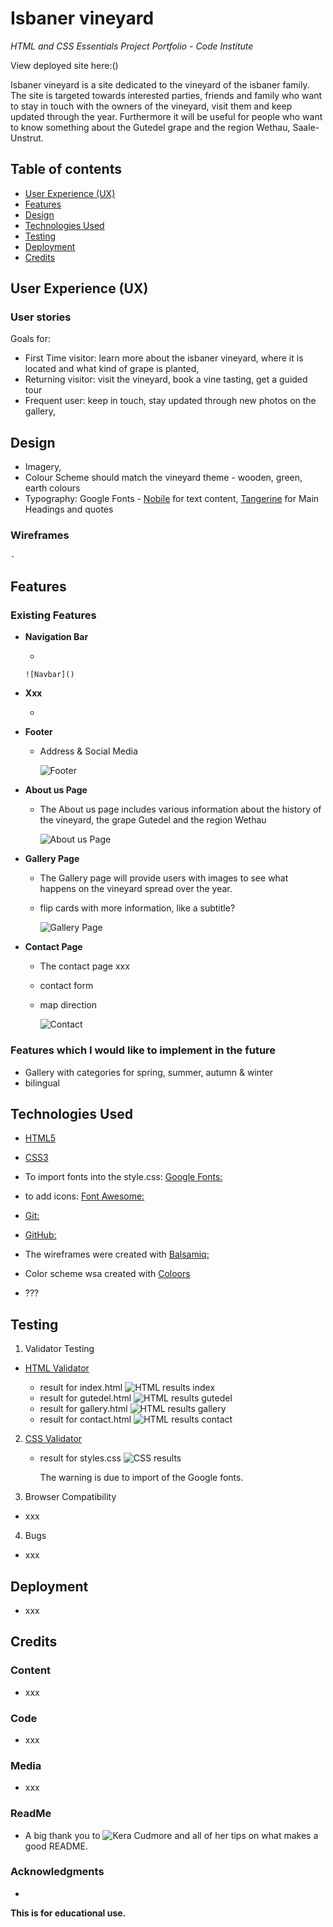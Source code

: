 # Isbaner vineyard
_HTML and CSS Essentials Project Portfolio - Code Institute_

View deployed site here:()

Isbaner vineyard is a site dedicated to the vineyard of the isbaner family. The site is targeted towards interested parties, friends and family who want to stay in touch with the owners of the vineyard, visit them and keep updated through the year. Furthermore it will be useful for people who want to know something about the Gutedel grape and the region Wethau, Saale-Unstrut.  

## Table of contents
* [User Experience (UX)](#user-experience) 
* [Features](#features)
* [Design](#design)
* [Technologies Used](#technologies-used)
* [Testing](#testing)
* [Deployment](#deployment)
* [Credits](#credits)

## User Experience (UX)

### User stories
Goals for:
 
  - First Time visitor: learn more about the isbaner vineyard, where it is located and what kind of grape is planted, 
  - Returning visitor: visit the vineyard, book a vine tasting, get a guided tour
  - Frequent user: keep in touch, stay updated through new photos on the gallery,


## Design

-   Imagery,
-   Colour Scheme should match the vineyard theme - wooden, green, earth colours
-   Typography: Google Fonts - [Nobile](https://fonts.google.com/specimen/Nobile?query=nobile) for text content, [Tangerine](https://fonts.google.com/specimen/Tangerine?query=tangerine) for Main Headings and quotes
   


### Wireframes

    -   
     

## Features

### Existing Features

- __Navigation Bar__

    - 

      ![Navbar]()
    

- __Xxx__

    - 

- __Footer__

    - Address & Social Media

      ![Footer]()

- __About us Page__

    - The About us page includes various information about the history of the vineyard, the grape Gutedel and the region Wethau

       ![About us Page]()

- __Gallery Page__

    - The Gallery page will provide users with images to see what happens on the vineyard spread over the year.
    - flip cards with more information, like a subtitle?

       ![Gallery Page]()

- __Contact Page__

   - The contact page xxx
   - contact form
   - map direction 

      ![Contact]()

### Features which I would like to implement in the future

- Gallery with categories for spring, summer, autumn & winter
- bilingual

## Technologies Used

-   [HTML5](https://en.wikipedia.org/wiki/HTML5)
-   [CSS3](https://en.wikipedia.org/wiki/Cascading_Style_Sheets)

-   To import fonts into the style.css: [Google Fonts:](https://fonts.google.com/)
-   to add icons: [Font Awesome:](https://fontawesome.com/)
-   [Git:](https://git-scm.com/) 
-   [GitHub:](https://github.com/)
-   The wireframes were created with [Balsamiq:](https://balsamiq.com/)
-   Color scheme wsa created with [Coloors](https://coolors.co/image-picker)
-   ???
    

## Testing

1. Validator Testing

- [HTML Validator](https://validator.w3.org/)

    - result for index.html
      ![HTML results index]()
    - result for gutedel.html
      ![HTML results gutedel]()
    - result for gallery.html
      ![HTML results gallery]()    
    - result for contact.html
      ![HTML results contact]()
        

2. [CSS Validator](https://jigsaw.w3.org/css-validator/)

    - result for styles.css 
      ![CSS results]()

      The warning is due to import of the Google fonts.

3. Browser Compatibility

- xxx
  
4. Bugs

- xxx

## Deployment

- xxx

## Credits 

### Content 
- xxx

### Code
- xxx

### Media 
- xxx

### ReadMe
- A big thank you to ![Kera Cudmore](https://github.com/kera-cudmore) and all of her tips on what makes a good README. 


### Acknowledgments

- 

__This is for educational use.__
